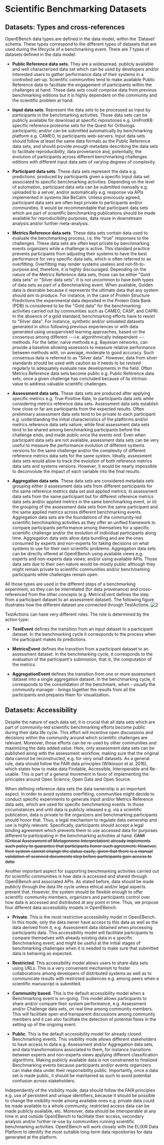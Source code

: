 # Scientific Benchmarking Datasets

## Datasets: Types and cross-references

OpenEBench data types are defined in the data model, within the
'Dataset' schema. These types correspond to the different types of
datasets that are used during the lifecycle of a benchmarking event.
There are 7 types of datasets defined in the data model:

-   **Public Reference data sets**. They are a widespread, publicly available and well characterized data set which can be used by developers and/or interested users to gather performance data of their systems in a controlled set-up. Scientific communities tend to make available Public Reference data to facilitate the engagement of participants within the challenges at hand. These data sets could comprise data from previous benchmarking editions but it is highly dependent on the community and the scientific problem at hand.

-   **Input data sets**. Represent the data sets to be processed as input by participants in the benchmarking activities. Those data sets can be publicly available for download at specific repositories e.g. UniProtKB specific reference proteome sets for the Quest for Orthologs participants; and/or can be submitted automatically by benchmarking platform e.g. CAMEO, to participants web-servers. Input data sets should follow at least the same data formats as the Public Reference data sets, and should provide enough metadata describing the data sets to facilitate reproducibility, data provenance and, potentially, the evolution of participants across different benchmarking challenges editions with different input data sets of varying degrees of complexity.

-   **Participant data sets**. These data sets represent the data e.g. predictions, produced by participants given a specific Input data set associated to specific benchmarking activities. Depending on the level of automation, participant data sets can be submitted manually e.g. uploaded to a server, and/or automatically e.g. response via APIs implemented in systems like BeCalm. Unless previously agreed, participant data sets are often kept private to participants and/or communities. It would be recommendable that participant data sets which are part of scientific benchmarking publications should be made available for reproducibility purposes, data reuse in downstream analysis and/or further meta-analysis.

-   **Metrics Reference data sets**. These data sets contain data used to evaluate the benchmarking process, i.e. the "true" responses to the challenges. These data sets are often kept private by benchmarking events organizers while a challenge is active. This standard practice prevents participants from adjusting their systems to have the best performance for very specific data sets, which is often referred to as overfitting. Overfitting may render systems useless and not-fit-to-purpose and, therefore, it is highly discouraged. Depending on the nature of the Metrics Reference data sets, those can be either "Gold data sets" or "Silver data sets". It is not uncommon to have both types of data sets as part of a Benchmarking event. When available, Golden data is desirable because it represents the ultimate data that any system should aim to produce. For instance, in the case of Protein Structure Predictions the experimental data deposited in the Protein Data Bank (PDB) is considered to be the "Gold data" for the benchmarking activities carried out by communities such as CAMEO, CASP, and CAPRI. In the absence of a gold standard, benchmarking efforts have to resort to "Silver data". For instance, synthetic and/or simulated datasets generated in silico following previous experiences or with data generated using unsupervised learning approaches, based on the consensus among different ---i.e. algorithmically independent --- methods. For the latter, naive methods e.g. Bayesian networks, can provide a baseline allowing assessors to measure relative performance between methods with, on average, moderate to good accuracy. Such consensus data is referred to as "Silver data". However, data from silver standards should be used with caution as it needs to be revised regularly to adequately evaluate new developments in the field. Often Metrics Reference data sets become public e.g. Public Reference data sets, once a given challenge has concluded because of its intrinsic value to address valuable scientific challenges.

-   **Assessment data sets**. These data sets are produced after applying specific metrics e.g. True Positive Rate, to participants data sets while considering metrics reference data sets. Assessment data sets establish how close or far are participants from the expected results. Often preliminary assessment data sets tend to be private to each participant e.g. understanding the initial characteristics of the platforms and/or metrics reference data sets nature; while final assessment data sets tend to be shared among benchmarking participants before the challenge ends, and made public once the events end. Even when participant data sets are not available, assessment data sets can be very useful to measure the performance evolution of different systems versions for the same challenge and/or the complexity of different reference metrics data sets for the same system. Ideally, assessment data sets would allow to track the evolution of both reference metrics data sets and systems versions. However, it would be nearly impossible to deconvolute the impact of each variable into the final results.

-   **Aggregation data sets**. These data sets are considered metadata sets grouping either i) assessment data sets from different participants for the same reference metrics data set and applied metrics, ii) assessment data sets from the same participant but for different reference metrics data sets and/or applied metrics in the same benchmarking event, or iii) the grouping of the assessment data sets from the same participant and the same applied metrics across different benchmarking events. Aggregation data sets are the foundations of the community-led scientific benchmarking activities as they offer an unified framework to compare participants performance among themselves for a specific scientific challenge and/or the evolution of individual participants along time. Aggregation data sets allow data bundling and are the ones consumed by experts and non-experts for taking decisions on what systems to use for their own scientific problems. Aggregation data sets can be directly offered at OpenEBench using available views e.g. experts and non-experts data views; and/or using available APIs. Those data sets due to their own nature would be mostly public although they might remain private to scientific communities and/or benchmarking participants while challenges remain open.

All those types are used in the different steps of a benchmarking
experiment, so they can be interrelated (for data provenance) and
cross-referenced from the other concepts (e.g. MetricsEvent defines the
step from a participant dataset to an assessment dataset). The following
figure illustrates how the different dataset are connected through
TestActions.
![2](../media/image10.png)

TestActions can have very different roles. The role is determined by the
action type:

-   **TestEvent** defines the transition from an input dataset to a participant dataset. In the benchmarking cycle it corresponds to the process when the participant makes its predictions.

-   **MetricsEvent** defines the transition from a participant dataset to an assessment dataset. In the benchmarking cycle, it corresponds to the evaluation of the participant's submission, that is, the computation of the metrics.

-   **AggregationEvent** defines the transition from one or more assessment dataset into a single aggregation dataset. In the benchmarking cycle, it corresponds to the consolidation of the benchmark, when - usually the community manager - brings together the results from all the participants and prepares them for visualization.


## Datasets: Accessibility

Despite the nature of each data set, it is crucial that all data sets
which are part of community-led scientific benchmarking efforts become
public during their data life cycle. This effort will incentive open
discussions and decisions within the community around which scientific
challenges are relevant. Moreover, those efforts can be re-used by other
communities and maximizing the data added value. Here, only assessment
data sets can be published along with the assessment workflow, making
sure that the original data cannot be reconstructed, e.g. for very small
datasets. As a general rule, data should follow the FAIR data principles
(Wilkinson et al. 2016), which states how to make data Findable,
Accessible, Interoperable and Re-usable. This is part of a general
movement in favor of implementing the principles around Open Science,
Open Data and Open Source.

When defining reference data sets the data ownership is an important
aspect. In order to avoid systems overfitting, communities might decide
to conduct specific experiments to generate Input and/or Metrics
Reference data sets, which are used for specific benchmarking events. In
those circumstances and until data is publicly released e.g. via a
scientific publication, data is private to the organizers and
benchmarking participants should honor that. Thus, a legal mechanism to
regulate data ownership and use is highly relevant. Specifically,
participants should accept a legal binding agreement which prevents them
to use accessed data for purposes different to participating in the
benchmarking activities at hand. ~~CAMI (Critical Assessment of
Metagenome Interpretation) already implements such policy to guarantee
that participants honor such agreement. However, their system cannot
change the status easily, given that there is a manual validation of
scanned documents step before participants gain access to data.~~

Another important aspect for supporting benchmarking activities carried
out for scientific communities is how data is accessed and shared
through OpenEBench and associated APIs. As stated before, data should be
made publicly through the data life cycle unless ethical and/or legal
aspects prevent that. However, the system should be flexible enough to
offer scientific community members, organizers and participants control
over how data is accessed and distributed at any point in time. Thus, we
propose four different data accessibility models in OpenEBench:

-   **Private**. This is the most restrictive accessibility model in OpenEBench. In this mode, only the data owner have access to this data as well as the data derived from it, e.g. Assessment data obtained when processing participants data. This accessibility model will facilitate participants to compare themselves with already existing data in a specific Benchmarking event, and might be useful at the initial stages of benchmarking challenges when it is needed to make sure that submitted data is behaving as expected.

-   **Restricted**. This accessibility model allows users to share data sets using URLs. This is a very convenient mechanism to foster collaborations among developers of distributed systems as well as to communicate results with restricted audiences e.g. among peers when a scientific manuscript is submitted.

-   **Community based**. This is the default accessibility model when a Benchmarking event is on-going. This model allows participants to share and/or compare their system performance, e.g. Assessment and/or Challenge data sets, on real time among community members. This will facilitate open and transparent discussions among community members and it can also facilitate the detection of potential flaws in the setting up of the ongoing event.

-   **Public**. This is the default accessibility model for already closed Benchmarking events. This visibility mode allows different stakeholders to have access to data e.g. Assessment and/or Aggregation data sets, and data transformations associated to them, for instance transitions between experts and non-experts views applying different classification algorithms. Making publicly available data is not constrained to finalized Benchmarking events because participants and/or events organizers can make data under their responsibility public. Importantly, once a data set is made public, it should be maintained as such to avoid potential confusion across stakeholders.

Independently of the visibility mode, data should follow the FAIR
principles e.g. use of persistent and unique identifiers, because it
should be possible to change the visibility mode among available ones
e.g. private data could be made available to a whole community;
restricted access data can be made publicly available, etc. Moreover,
data should be interoperable at any time in and outside OpenEBench to
facilitate their access, secondary analysis and/or further re-use by
communities running scientific benchmarking activities. OpenEBench will
work closely with the ELIXIR Data Platform to identify the most suitable
long-term data repositories for data generated at the platform.

